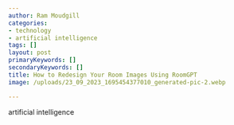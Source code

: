 ```yaml
---
author: Ram Moudgill
categories: 
- technology
- artificial intelligence
tags: []
layout: post
primaryKeywords: []
secondaryKeywords: []
title: How to Redesign Your Room Images Using RoomGPT
image: /uploads/23_09_2023_1695454377010_generated-pic-2.webp

---
```

  artificial intelligence
